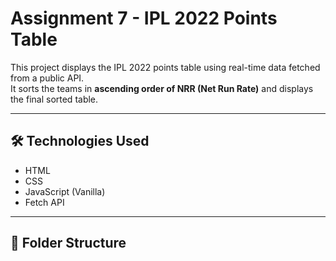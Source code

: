 # Assignment 7 - IPL 2022 Points Table

This project displays the IPL 2022 points table using real-time data fetched from a public API.  
It sorts the teams in **ascending order of NRR (Net Run Rate)** and displays the final sorted table.

---

## 🛠️ Technologies Used

- HTML
- CSS
- JavaScript (Vanilla)
- Fetch API

---

## 📁 Folder Structure

